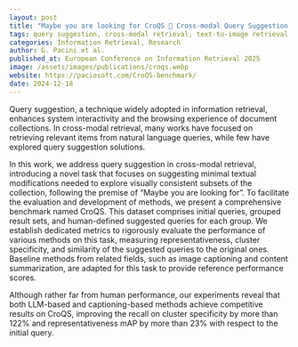 ```yaml
---
layout: post
title: "Maybe you are looking for CroQS 🐊 Cross-modal Query Suggestion for Text-to-Image Retrieval"
tags: query suggestion, cross-modal retrieval, text-to-image retrieval
categories: Information Retrieval, Research
author: G. Pacini et al.
published_at: European Conference on Information Retrieval 2025
image: /assets/images/publications/croqs.webp
website: https://paciosoft.com/CroQS-benchmark/
date: 2024-12-18
---
```


Query suggestion, a technique widely adopted in information retrieval, enhances system interactivity and the browsing experience of document collections. In cross-modal retrieval, many works have focused on retrieving relevant items from natural language queries, while few have explored query suggestion solutions.

In this work, we address query suggestion in cross-modal retrieval, introducing a novel task that focuses on suggesting minimal textual modifications needed to explore visually consistent subsets of the collection, following the premise of “Maybe you are looking for”. To facilitate the evaluation and development of methods, we present a comprehensive benchmark named CroQS. This dataset comprises initial queries, grouped result sets, and human-defined suggested queries for each group. We establish dedicated metrics to rigorously evaluate the performance of various methods on this task, measuring representativeness, cluster specificity, and similarity of the suggested queries to the original ones. Baseline methods from related fields, such as image captioning and content summarization, are adapted for this task to provide reference performance scores.

Although rather far from human performance, our experiments reveal that both LLM-based and captioning-based methods achieve competitive results on CroQS, improving the recall on cluster specificity by more than 122% and representativeness mAP by more than 23% with respect to the initial query.
